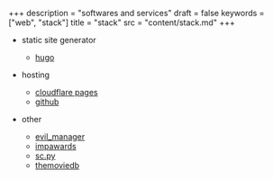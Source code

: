 +++
description = "softwares and services"
draft = false
keywords = ["web", "stack"]
title = "stack"
src = "content/stack.md"
+++

- static site generator
  - [hugo](https://gohugo.io/)

- hosting
  - [cloudflare pages](https://pages.cloudflare.com/)
  - [github](https://github.com/)

- other
  - [evil_manager](https://codeberg.org/7m45h/evil_manager)
  - [impawards](http://www.impawards.com/)
  - [sc.py](https://codeberg.org/7m45h/snippies/src/branch/master/sc.py)
  - [themoviedb](https://www.themoviedb.org/)
